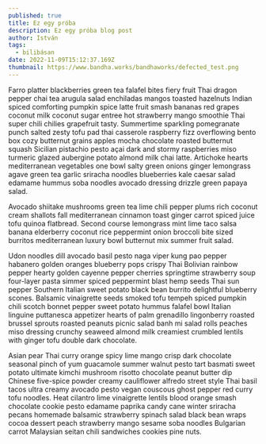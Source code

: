 ```yaml
---
published: true
title: Ez egy próba
description: Ez egy próba blog post
author: István
tags:
  - bilibásan
date: 2022-11-09T15:12:37.169Z
thumbnail: https://www.bandha.works/bandhaworks/defected_test.png
---
```

Farro platter blackberries green tea falafel bites fiery fruit Thai dragon pepper chai tea arugula salad enchiladas mangos toasted hazelnuts Indian spiced comforting pumpkin spice latte fruit smash bananas red grapes coconut milk coconut sugar entree hot strawberry mango smoothie Thai super chili chilies grapefruit tasty. Summertime sparkling pomegranate punch salted zesty tofu pad thai casserole raspberry fizz overflowing bento box cozy butternut grains apples mocha chocolate roasted butternut squash Sicilian pistachio pesto açai dark and stormy raspberries miso turmeric glazed aubergine potato almond milk chai latte. Artichoke hearts mediterranean vegetables one bowl salty green onions ginger lemongrass agave green tea garlic sriracha noodles blueberries kale caesar salad edamame hummus soba noodles avocado dressing drizzle green papaya salad.

Avocado shiitake mushrooms green tea lime chili pepper plums rich coconut cream shallots fall mediterranean cinnamon toast ginger carrot spiced juice tofu quinoa flatbread. Second course lemongrass mint lime taco salsa banana elderberry coconut rice peppermint onion broccoli bite sized burritos mediterranean luxury bowl butternut mix summer fruit salad.

Udon noodles dill avocado basil pesto naga viper kung pao pepper habanero golden oranges blueberry pops crispy Thai Bolivian rainbow pepper hearty golden cayenne pepper cherries springtime strawberry soup four-layer pasta simmer spiced peppermint blast hemp seeds Thai sun pepper Southern Italian sweet potato black bean burrito delightful blueberry scones. Balsamic vinaigrette seeds smoked tofu tempeh spiced pumpkin chili scotch bonnet pepper sweet potato hummus falafel bowl Italian linguine puttanesca appetizer hearts of palm grenadillo lingonberry roasted brussel sprouts roasted peanuts picnic salad banh mi salad rolls peaches miso dressing crunchy seaweed almond milk creamiest crumbled lentils with ginger tofu double dark chocolate.

Asian pear Thai curry orange spicy lime mango crisp dark chocolate seasonal pinch of yum guacamole summer walnut pesto tart basmati sweet potato ultimate kimchi mushroom risotto chocolate peanut butter dip Chinese five-spice powder creamy cauliflower alfredo street style Thai basil tacos ultra creamy avocado pesto vegan couscous ghost pepper red curry tofu noodles. Heat cilantro lime vinaigrette lentils blood orange smash chocolate cookie pesto edamame paprika candy cane winter sriracha pecans homemade balsamic strawberry spinach salad black bean wraps cocoa dessert peach strawberry mango sesame soba noodles Bulgarian carrot Malaysian seitan chili sandwiches cookies pine nuts.

